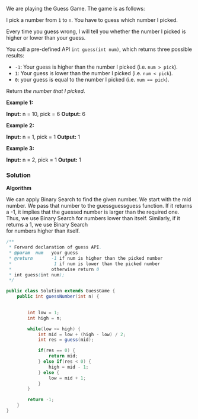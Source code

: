 
We are playing the Guess Game. The game is as follows:

I pick a number from `1` to `n`. You have to guess which number I picked.

Every time you guess wrong, I will tell you whether the number I picked is higher or lower than your guess.

You call a pre-defined API `int guess(int num)`, which returns three possible results:

- `-1`: Your guess is higher than the number I picked (i.e. `num > pick`).
- `1`: Your guess is lower than the number I picked (i.e. `num < pick`).
- `0`: your guess is equal to the number I picked (i.e. `num == pick`).

Return _the number that I picked_.

**Example 1:**

**Input:** n = 10, pick = 6
**Output:** 6

**Example 2:**

**Input:** n = 1, pick = 1
**Output:** 1

**Example 3:**

**Input:** n = 2, pick = 1
**Output:** 1


### Solution
**Algorithm**

We can apply Binary Search to find the given number. We start with the mid  
number. We pass that number to the guessguessguess function. If it returns a -1, it implies that the guessed number is larger than the required one. Thus, we use Binary Search for numbers lower than itself. Similarly, if it returns a 1, we use Binary Search  
for numbers higher than itself.

```java
/** 
 * Forward declaration of guess API.
 * @param  num   your guess
 * @return 	     -1 if num is higher than the picked number
 *			      1 if num is lower than the picked number
 *               otherwise return 0
 * int guess(int num);
 */

public class Solution extends GuessGame {
    public int guessNumber(int n) {
        

        int low = 1; 
        int high = n;

        while(low <= high) {
            int mid = low + (high - low) / 2;
            int res = guess(mid);

            if(res == 0) {
                return mid;
            } else if(res < 0) {
                high = mid - 1;
            } else {
                low = mid + 1;
            }
        }

        return -1;
    }
}
```